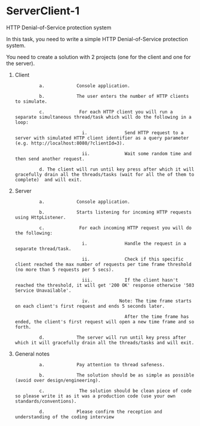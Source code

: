 # ServerClient-1
HTTP Denial-of-Service protection system

In this task, you need to write a simple HTTP Denial-of-Service protection system.

You need to create a solution with 2 projects (one for the client and one for the server).

 

1. Client

                a.            Console application.

                b.            The user enters the number of HTTP clients to simulate.

                c.             For each HTTP client you will run a separate simultaneous thread/task which will do the following in a loop:

                                i.              Send HTTP request to a server with simulated HTTP client identifier as a query parameter (e.g. http://localhost:8080/?clientId=3).

                                ii.             Wait some random time and then send another request.

                d. The client will run until key press after which it will gracefully drain all the threads/tasks (wait for all the of them to complete)  and will exit.

 

2. Server

                a.            Console application.

                b.            Starts listening for incoming HTTP requests using HttpListener.

                c.             For each incoming HTTP request you will do the following:

                                i.              Handle the request in a separate thread/task.

                                ii.             Check if this specific client reached the max number of requests per time frame threshold (no more than 5 requests per 5 secs).

                                iii.            If the client hasn't reached the threshold, it will get '200 OK' response otherwise '503 Service Unavailable'.

                                iv.           Note: The time frame starts on each client's first request and ends 5 seconds later.

                                                After the time frame has ended, the client's first request will open a new time frame and so forth.

                d.            The server will run until key press after which it will gracefully drain all the threads/tasks and will exit.


3. General notes

                a.            Pay attention to thread safeness.

                b.            The solution should be as simple as possible (avoid over design/engineering).

                c.             The solution should be clean piece of code so please write it as it was a production code (use your own standards/conventions).

                d.            Please confirm the reception and understanding of the coding interview
